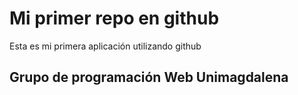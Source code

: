 # Mi primer repo en github
Esta es mi primera aplicación utilizando github

## Grupo de programación Web Unimagdalena

